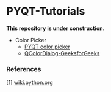 # PYQT-Tutorials

**This repository is under construction.** 

- Color Picker 
  - [PYQT color picker](https://pythonspot.com/pyqt5-color-dialog/)
  - [QColorDialog-GeeksforGeeks](https://www.geeksforgeeks.org/pyqt5-qcolordialog/)

### References
[1] [wiki.python.org](https://wiki.python.org/moin/PyQt/Tutorials)
